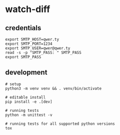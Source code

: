 # watch-diff

## credentials

```shell
export SMTP_HOST=qwer.ty
export SMTP_PORT=1234
export SMTP_USER=qwer@qwer.ty
read -s -p "SMTP_PASS: " SMTP_PASS
export SMTP_PASS
```

## development

```shell
# setup
python3 -m venv venv && . venv/bin/activate

# editable install
pip install -e .[dev]

# running tests
python -m unittest -v

# running tests for all supported python versions
tox
```
